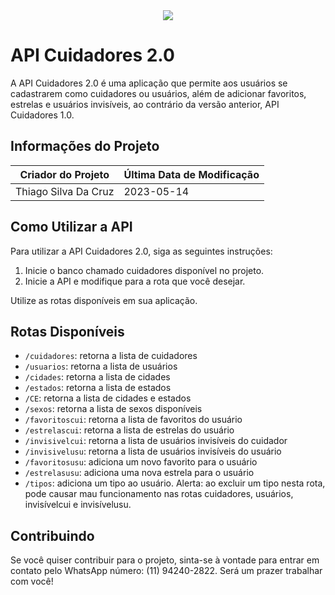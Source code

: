 <div align="center">
  <kbd>
    <img src="https://user-images.githubusercontent.com/101190863/187051517-ba4e5b0c-a4dc-4afe-a548-676bee320b84.gif">
  </kbd>
</div>

# API Cuidadores 2.0

A API Cuidadores 2.0 é uma aplicação que permite aos usuários se cadastrarem como cuidadores ou usuários, além de adicionar favoritos, estrelas e usuários invisíveis, ao contrário da versão anterior, API Cuidadores 1.0.

## Informações do Projeto

| Criador do Projeto |Última Data de Modificação|
| ------------------ |--------------------------|
| Thiago Silva Da Cruz | 2023-05-14             |

## Como Utilizar a API

Para utilizar a API Cuidadores 2.0, siga as seguintes instruções:

1. Inicie o banco chamado cuidadores disponível no projeto.
2. Inicie a API e modifique para a rota que você desejar.

Utilize as rotas disponíveis em sua aplicação.

## Rotas Disponíveis

- `/cuidadores`: retorna a lista de cuidadores
- `/usuarios`: retorna a lista de usuários
- `/cidades`: retorna a lista de cidades
- `/estados`: retorna a lista de estados
- `/CE`: retorna a lista de cidades e estados
- `/sexos`: retorna a lista de sexos disponíveis
- `/favoritoscui`: retorna a lista de favoritos do usuário
- `/estrelascui`: retorna a lista de estrelas do usuário
- `/invisivelcui`: retorna a lista de usuários invisíveis do cuidador
- `/invisivelusu`: retorna a lista de usuários invisíveis do usuário
- `/favoritosusu`: adiciona um novo favorito para o usuário
- `/estrelasusu`: adiciona uma nova estrela para o usuário
- `/tipos`: adiciona um tipo ao usuário. Alerta: ao excluir um tipo nesta rota, pode causar mau funcionamento nas rotas cuidadores, usuários, invisívelcui e invisívelusu.

## Contribuindo

Se você quiser contribuir para o projeto, sinta-se à vontade para entrar em contato pelo WhatsApp número: (11) 94240-2822. Será um prazer trabalhar com você!
